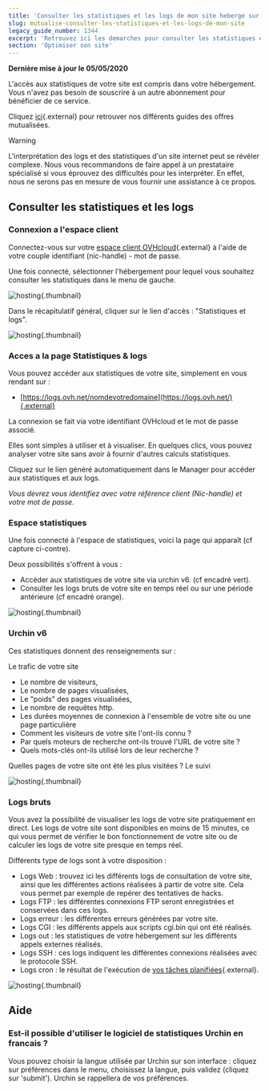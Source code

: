 ```yaml
---
title: 'Consulter les statistiques et les logs de mon site heberge sur une offre mutualisee'
slug: mutualise-consulter-les-statistiques-et-les-logs-de-mon-site
legacy_guide_number: 1344
excerpt: 'Retrouvez ici les demarches pour consulter les statistiques et logs de votre site internet'
section: 'Optimiser son site'
---
```


**Dernière mise à jour le 05/05/2020**

L'accès aux statistiques de votre site est compris dans votre hébergement. Vous n'avez pas besoin de souscrire à un autre abonnement pour bénéficier de ce service.

Cliquez [ici](http://www.ovh.com/ca/fr/hebergement-web/faq){.external} pour retrouver nos différents guides des offres mutualisées.

> [!warning]
>
> L'interprétation des logs et des statistiques d'un site internet peut se révéler complexe. Nous vous recommandons de faire appel à un prestataire spécialisé si vous éprouvez des difficultés pour les interpréter. En effet, nous ne serons pas en mesure de vous fournir une assistance à ce propos.
>

## Consulter les statistiques et les logs

### Connexion a l'espace client
Connectez-vous sur votre [espace client OVHcloud](https://www.ovh.com/auth/?action=gotomanager){.external} à l'aide de votre couple identifiant (nic-handle) - mot de passe.

Une fois connecté, sélectionner l'hébergement pour lequel vous souhaitez consulter les statistiques dans le menu de gauche.

![hosting](images/2827.png){.thumbnail}

Dans le récapitulatif général, cliquer sur le lien d'accès : "Statistiques et logs".


![hosting](images/2826.png){.thumbnail}


### Acces a la page Statistiques &amp; logs
Vous pouvez accéder aux statistiques de votre site, simplement en vous rendant sur :

- [https://logs.ovh.net/nomdevotredomaine](https://logs.ovh.net/){.external}

La connexion se fait via votre identifiant OVHcloud et le mot de passe associé.

Elles sont simples à utiliser et à visualiser. En quelques clics, vous pouvez analyser votre site sans avoir à fournir d'autres calculs statistiques.

Cliquez sur le lien généré automatiquement dans le Manager pour accéder aux statistiques et aux logs.

*Vous devrez vous identifiez avec votre référence client (Nic-handle) et votre mot de passe.*


### Espace statistiques
Une fois connecté à l'espace de statistiques, voici la page qui apparaît (cf capture ci-contre).

Deux possibilités s'offrent à vous :

- Accéder aux statistiques de votre site via urchin v6. (cf encadré vert).
- Consulter les logs bruts de votre site en temps réel ou sur une période antérieure (cf encadré orange).


![hosting](images/2832.png){.thumbnail}


### Urchin v6
Ces statistiques donnent des renseignements sur :

Le trafic de votre site

- Le nombre de visiteurs,
- Le nombre de pages visualisées,
- Le "poids" des pages visualisées,
- Le nombre de requêtes http.
- Les durées moyennes de connexion à l'ensemble de votre site ou une page particulière
- Comment les visiteurs de votre site l'ont-ils connu ?
- Par quels moteurs de recherche ont-ils trouvé l'URL de votre site ?
- Quels mots-clés ont-ils utilisé lors de leur recherche ?

Quelles pages de votre site ont été les plus visitées ? Le suivi


![hosting](images/1490.png){.thumbnail}


### Logs bruts
Vous avez la possibilité de visualiser les logs de votre site pratiquement en direct. Les logs de votre site sont disponibles en moins de 15 minutes, ce qui vous permet de vérifier le bon fonctionnement de votre site ou de calculer les logs de votre site presque en temps réel.

Différents type de logs sont à votre disposition :

- Logs Web : trouvez ici les différents logs de consultation de votre site, ainsi que les différentes actions réalisées à partir de votre site. Cela vous permet par exemple de repérer des tentatives de hacks.
- Logs FTP : les différentes connexions FTP seront enregistrées et conservées dans ces logs.
- Logs erreur : les différentes erreurs générées par votre site.
- Logs CGI : les différents appels aux scripts cgi.bin qui ont été réalisés.
- Logs out : les statistiques de votre hébergement sur les différents appels externes réalisés.
- Logs SSH : ces logs indiquent les différentes connexions réalisées avec le protocole SSH.
- Logs cron : le résultat de l'exécution de [vos tâches planifiées](../mutualise-taches-automatisees-cron/){.external}.


![hosting](images/2828.png){.thumbnail}


## Aide

### Est-il possible d'utiliser le logiciel de statistiques Urchin en francais ?
Vous pouvez choisir la langue utilisée par Urchin sur son interface : cliquez sur préférences dans le menu, choisissez la langue, puis validez (cliquez sur 'submit'). Urchin se rappellera de vos préférences.

